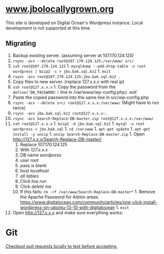 # www.jbolocallygrown.org
This site is developed on Digital Ocean's Wordpress instance. Local development is not supported at this time.

## Migrating
1. Backup existing server. (assuming server at 107.170.124.125)
  1. `rsync -acv --delete root@107.170.124.125:/var/www/ src/`
  1. `ssh root@107.170.124.125`
    1. `mysqldump --add-drop-table -u root wordpress | bzip2 -c > jbo.bak.sql.bz2`
    1. `exit`
  1. `rsync -acv root@107.170.124.125:jbo.bak.sql.bz2 .`
1. Copy files to new server. (replace 127.x.x.x with real ip)
  1. `ssh root@127.x.x.x`
    1. Copy the password from the `define('DB_PASSWORD')` line in /var/www/wp-config.php`
    1. `exit`
  1. Paste the copied password into the same line in src/wp-config.php
  1. `rsync -acv --delete src/ root@127.x.x.x:/var/www/` (Might have to run twice)
  1. `rsync -acv jbo.bak.sql.bz2 root@127.x.x.x:.`
  1. `rsync -acv Search-Replace-DB-master.zip root@127.x.x.x:/var/www/`
  1. `ssh root@127.x.x.x`
    1. `bzip2 -d jbo.bak.sql.bz2`
    1. `mysql -u root wordpress < jbo.bak.sql`
    1. `cd /var/www`
    1. `apt-get update`
    1. `apt-get install -y unzip`
    1. `unzip Search-Replace-DB-master.zip`
    1. Open http://127.x.x.x/Search-Replace-DB-master/
      1. Replace *107.170.124.125*
      1. With *127.x.x.x*
      1. DB name *wordpress*
      1. user *root*
      1. pass is blank
      1. host *localhost*
      1. *all tables*
      1. Click *live run*
      1. Click *delete me*
        1. If this fails: `rm -rf /var/www/Search-Replace-DB-master*`
    1. Remove the Apache Password for Admin areas. https://www.digitalocean.com/community/articles/one-click-install-wordpress-on-ubuntu-13-10-with-digitalocean
    1. `exit`
1. Open http://127.x.x.x and make sure everything works.

Git
===
[Checkout pull requests locally to test before accepting.](https://help.github.com/articles/checking-out-pull-requests-locally)
